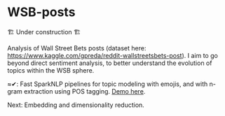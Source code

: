 # WSB-posts

🏗 Under construction 🏗

Analysis of Wall Street Bets posts (dataset here: https://www.kaggle.com/gpreda/reddit-wallstreetsbets-post). I aim to go beyond direct sentiment analysis, to better understand the evolution of topics within the WSB sphere.

≈✔: Fast SparkNLP pipelines for topic modeling with emojis, and with n-gram extraction using POS tagging. [Demo here](./notebooks/lda_pipelines.ipynb).

Next: Embedding and dimensionality reduction.


